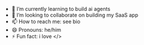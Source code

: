 
- 🌱 I’m currently learning to build ai agents
- 👯 I’m looking to collaborate on building my SaaS app
- 📫 How to reach me: see bio
- 😄 Pronouns: he/him
- ⚡ Fun fact: i love </>
